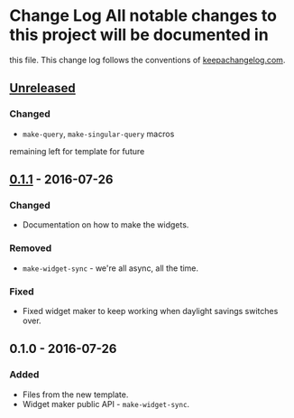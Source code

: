 # Change Log All notable changes to this project will be documented in
this file. This change log follows the conventions of
[keepachangelog.com](http://keepachangelog.com/).

## [Unreleased]
### Changed
- `make-query`, `make-singular-query` macros

remaining left for template for future
## [0.1.1] - 2016-07-26
### Changed
- Documentation on how to make the widgets.

### Removed
- `make-widget-sync` - we're all async, all the time.

### Fixed
- Fixed widget maker to keep working when daylight savings switches over.

## 0.1.0 - 2016-07-26
### Added
- Files from the new template.
- Widget maker public API - `make-widget-sync`.

[Unreleased]: https://github.com/your-name/simple-query/compare/0.1.1...HEAD
[0.1.1]: https://github.com/your-name/simple-query/compare/0.1.0...0.1.1
